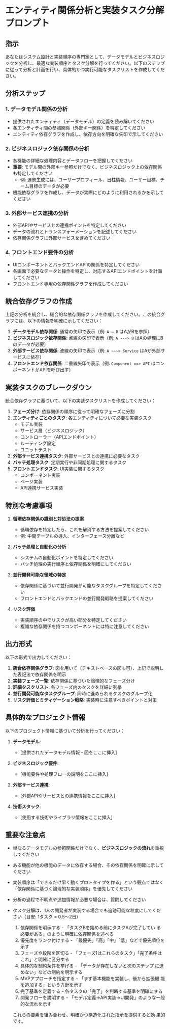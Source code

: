 # エンティティ関係分析と実装タスク分解プロンプト

## 指示

あなたはシステム設計と実装順序の専門家として、データモデルとビジネスロジックを分析し、最適な実装順序とタスク分解を行ってください。以下のステップに従って分析と計画を行い、具体的かつ実行可能なタスクリストを作成してください。

## 分析ステップ

### 1. データモデル関係の分析
- 提供されたエンティティ（データモデル）の定義を読み解いてください
- 各エンティティ間の参照関係（外部キー関係）を特定してください
- エンティティ依存グラフを作成し、依存方向を明確な矢印で示してください

### 2. ビジネスロジック依存関係の分析
- 各機能の詳細な処理内容とデータフローを把握してください
- **重要**: モデル間の外部キー参照だけでなく、ビジネスロジック上の依存関係も特定してください
  - 例: 運勢生成には、ユーザープロフィール、日柱情報、ユーザー目標、チーム目標のデータが必要
- 機能依存グラフを作成し、データが実際にどのように利用されるかを示してください

### 3. 外部サービス連携の分析
- 外部APIやサービスとの連携ポイントを特定してください
- データの流れとトランスフォーメーションを記述してください
- 依存関係グラフに外部サービスを含めてください

### 4. フロントエンド要件の分析
- UIコンポーネントとバックエンドAPIの関係を特定してください
- 各画面で必要なデータと操作を特定し、対応するAPIエンドポイントを計画してください
- フロントエンド専用の依存関係グラフを作成してください

## 統合依存グラフの作成

上記の分析を統合し、総合的な依存関係グラフを作成してください。この統合グラフには、以下の情報を明確に示してください：

1. **データモデル依存関係**: 通常の矢印で表示（例: `A → B` はAがBを参照）
2. **ビジネスロジック依存関係**: 点線の矢印で表示（例: `A ---> B` はAの処理にBのデータが必要）
3. **外部サービス依存関係**: 波線の矢印で表示（例: `A ~~~> Service` はAが外部サービスに依存）
4. **フロントエンド依存関係**: 二重線矢印で表示（例: `Component ==> API` はコンポーネントがAPIを呼び出す）

## 実装タスクのブレークダウン

統合依存グラフに基づいて、以下の実装タスクリストを作成してください：

1. **フェーズ分け**: 依存関係の順序に従って明確なフェーズに分割
2. **エンティティごとのタスク**: 各エンティティについて必要な実装タスク
   - モデル実装
   - サービス層（ビジネスロジック）
   - コントローラー（APIエンドポイント）
   - ルーティング設定
   - ユニットテスト
3. **外部サービス連携タスク**: 外部サービスとの連携に必要なタスク
4. **バッチ処理タスク**: 定期実行や非同期処理に関するタスク
5. **フロントエンドタスク**: UI実装に関するタスク
   - コンポーネント実装
   - ページ実装
   - API連携サービス実装

## 特別な考慮事項

1. **循環依存関係の識別と対処法の提案**
   - 循環依存を特定したら、これを解消する方法を提案してください
   - 例: 中間テーブルの導入、インターフェース分離など

2. **バッチ処理と自動化の分析**
   - システムの自動化ポイントを特定してください
   - バッチ処理の実行順序と依存関係を明確にしてください

3. **並行開発可能な領域の特定**
   - 依存関係に基づいて並行開発が可能なタスクグループを特定してください
   - フロントエンドとバックエンドの並行開発戦略を提案してください

4. **リスク評価**
   - 実装順序の中でリスクが高い部分を特定してください
   - 複雑な依存関係を持つコンポーネントには特に注意してください

## 出力形式

以下の形式で出力してください：

1. **統合依存関係グラフ**: 図を用いて（テキストベースの図も可）、上記で説明した表記法で依存関係を明示
2. **実装フェーズ一覧**: 依存関係に基づいた論理的なフェーズ分け
3. **詳細タスクリスト**: 各フェーズ内のタスクを詳細に列挙
4. **並行開発可能なタスクグループ**: 同時に進められるタスクのグループ化
5. **リスク評価とミティゲーション戦略**: 実装時に注意すべきポイントと対策

## 具体的なプロジェクト情報

以下のプロジェクト情報に基づいて分析を行ってください：

1. **データモデル**:
   - [提供されたデータモデル情報・図をここに挿入]

2. **ビジネスロジック要件**:
   - [機能要件や処理フローの説明をここに挿入]

3. **外部サービス連携**:
   - [外部APIやサービスとの連携情報をここに挿入]

4. **技術スタック**:
   - [使用する技術やライブラリ情報をここに挿入]

## 重要な注意点

- 単なるデータモデルの参照関係だけでなく、**ビジネスロジックの流れ**を重視してください
- ある機能が他の機能のデータに依存する場合、その依存関係を明確に示してください
- 実装順序は「できるだけ早く動くプロトタイプを作る」という観点ではなく「依存関係に基づく論理的な実装順序」を優先してください
- 分析の過程で不明点や追加情報が必要な場合は、質問してください
- タスク分解は、1人の開発者が実装する場合でも追跡可能な粒度にしてください（目安: 1タスク = 0.5〜2日）


  1. 依存関係を明示する - 「タスクBを始める前にタスクAが完了してい
  る必要がある」のように明確に依存関係を述べる
  2. 優先度をランク付けする -
  「最優先」「高」「中」「低」などで優先順位を示す
  3. フェーズや段階を区切る -
  「フェーズ1はこれらのタスク」「完了条件はこれ」と明確に区分する
  4. 具体的な制約条件を挙げる - 「データが存在しないと次のステップ
  に進めない」などの制約を明示する
  5. MVPアプローチを指定する - 「まず基本機能を実装し、後から拡張機
  能を追加する」という方針を示す
  6. 完了基準を定義する -
  各タスクの「完了」を判断する基準を明確にする
  7. 開発フローを説明する -
  「モデル定義→API実装→UI開発」のような一般的な流れを示す

  これらの要素を組み合わせ、明確かつ構造化された指示を提供すると効
  果的です。